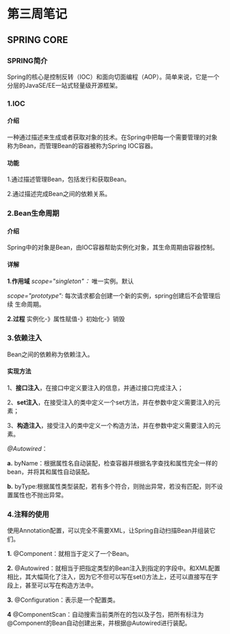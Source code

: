 # 第三周笔记
## SPRING CORE
### SPRING简介
Spring的核心是控制反转（IOC）和面向切面编程（AOP）。简单来说，它是一个
分层的JavaSE/EE一站式轻量级开源框架。
### 1.IOC
#### 介绍
一种通过描述来生成或者获取对象的技术。在Spring中把每一个需要管理的对象
称为Bean，而管理Bean的容器被称为Spring IOC容器。
#### 功能
1.通过描述管理Bean，包括发行和获取Bean。

2.通过描述完成Bean之间的依赖关系。
### 2.Bean生命周期
#### 介绍
Spring中的对象是Bean，由IOC容器帮助实例化对象，其生命周期由容器控制。
#### 详解
**1.作用域**
*scope="singleton"：* 唯一实例。默认

*scope="prototype":* 每次请求都会创建一个新的实例，spring创建后不会管理后续
生命周期。

**2.过程**
实例化-》属性赋值-》初始化-》销毁

### 3.依赖注入
Bean之间的依赖称为依赖注入。
#### 实现方法
1、**接口注入**，在接口中定义要注入的信息，并通过接口完成注入；

2、**set注入**，在接受注入的类中定义一个set方法，并在参数中定义需要注入的元素；

3、**构造注入**，接受注入的类中定义一个构造方法，并在参数中定义需要注入的元素。

*@Autowired*：

**a.** byName：根据属性名自动装配，检查容器并根据名字查找和属性完全一样的bean，并将其和属性自动装配。

**b.** byType:根据属性类型装配，若有多个符合，则抛出异常，若没有匹配，则不设置属性也不抛出异常。

### 4.注释的使用
使用Annotation配置，可以完全不需要XML，让Spring自动扫描Bean并组装它们。

**1.** @Component：就相当于定义了一个Bean。

**2.** @Autowired：就相当于把指定类型的Bean注入到指定的字段中。和XML配置相比，其大幅简化了注入，因为它不但可以写在set()方法上，还可以直接写在字段上，甚至可以写在构造方法中。

**3.** @Configuration：表示是一个配置类。

**4** @ComponentScan：自动搜索当前类所在的包以及子包，把所有标注为@Component的Bean自动创建出来，并根据@Autowired进行装配。

